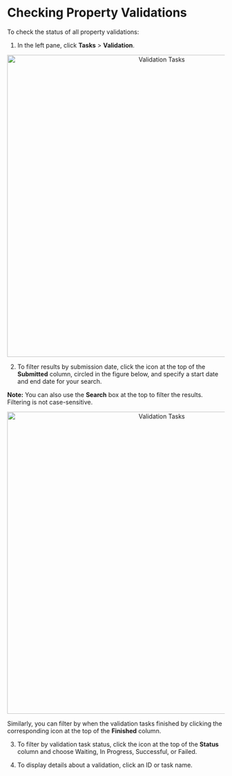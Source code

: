 # Checking Property Validations

To check the status of all property validations:

1. In the left pane, click **Tasks** > **Validation**.

<p align="center"><img src="/docs/resources/images/tasks/tasks-validation.png" alt="Validation Tasks" width="700"></p>
 
2. To filter results by submission date, click the icon at the top of the **Submitted** column, circled in the figure below, and specify a start date and end date for your search.

**Note:** You can also use the **Search** box at the top to filter the results. Filtering is not case-sensitive.

<p align="center"><img src="/docs/resources/images/tasks/validation_time_range_filter.png" alt="Validation Tasks" width="700"></p>

Similarly, you can filter by when the validation tasks finished by clicking the corresponding icon at the top of the **Finished** column.

3. To filter by validation task status, click the icon at the top of the **Status** column and choose Waiting, In Progress, Successful, or Failed.

4. To display details about a validation, click an ID or task name.


